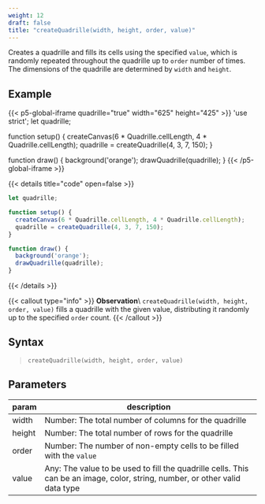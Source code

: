 ```yaml
---
weight: 12
draft: false
title: "createQuadrille(width, height, order, value)"
---
```


Creates a quadrille and fills its cells using the specified `value`, which is randomly repeated throughout the quadrille up to `order` number of times. The dimensions of the quadrille are determined by `width` and `height`.

## Example

{{< p5-global-iframe quadrille="true" width="625" height="425" >}}
'use strict';
let quadrille;

function setup() {
  createCanvas(6 * Quadrille.cellLength, 4 * Quadrille.cellLength);
  quadrille = createQuadrille(4, 3, 7, 150);
}

function draw() {
  background('orange');
  drawQuadrille(quadrille);
}
{{< /p5-global-iframe >}}

{{< details title="code" open=false >}}
```js
let quadrille;

function setup() {
  createCanvas(6 * Quadrille.cellLength, 4 * Quadrille.cellLength);
  quadrille = createQuadrille(4, 3, 7, 150);
}

function draw() {
  background('orange');
  drawQuadrille(quadrille);
}
```
{{< /details >}}

{{< callout type="info" >}}
**Observation**\ 
`createQuadrille(width, height, order, value)` fills a quadrille with the given value, distributing it randomly up to the specified `order` count.
{{< /callout >}}

## Syntax

> `createQuadrille(width, height, order, value)`

## Parameters

| param  | description                                                                                                                                        |
|--------|----------------------------------------------------------------------------------------------------------------------------------------------------|
| width  | Number: The total number of columns for the quadrille                                                                                              |
| height | Number: The total number of rows for the quadrille                                                                                                |
| order  | Number: The number of non-empty cells to be filled with the `value`                                                                                |
| value  | Any: The value to be used to fill the quadrille cells. This can be an image, color, string, number, or other valid data type                       |